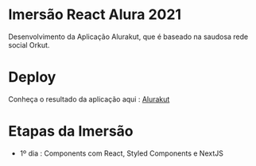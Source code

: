 # Imersão React Alura 2021

Desenvolvimento da Aplicação Alurakut, que é baseado na saudosa rede social Orkut.

# Deploy

Conheça o resultado da aplicação aqui :  [Alurakut](https://alurakut-izadora.vercel.app/)
# Etapas da Imersão

- 1º dia : Components com React, Styled Components e NextJS

